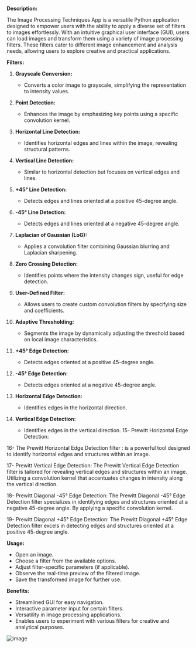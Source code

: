 **Description:**

The Image Processing Techniques App is a versatile Python application designed to empower users with the ability to apply a diverse set of filters to images effortlessly. With an intuitive graphical user interface (GUI), users can load images and transform them using a variety of image processing filters. These filters cater to different image enhancement and analysis needs, allowing users to explore creative and practical applications.

**Filters:**

1. **Grayscale Conversion:**
   - Converts a color image to grayscale, simplifying the representation to intensity values.

2. **Point Detection:**
   - Enhances the image by emphasizing key points using a specific convolution kernel.

3. **Horizontal Line Detection:**
   - Identifies horizontal edges and lines within the image, revealing structural patterns.

4. **Vertical Line Detection:**
   - Similar to horizontal detection but focuses on vertical edges and lines.

5. **+45° Line Detection:**
   - Detects edges and lines oriented at a positive 45-degree angle.

6. **-45° Line Detection:**
   - Detects edges and lines oriented at a negative 45-degree angle.

7. **Laplacian of Gaussian (LoG):**
   - Applies a convolution filter combining Gaussian blurring and Laplacian sharpening.

8. **Zero Crossing Detection:**
   - Identifies points where the intensity changes sign, useful for edge detection.

9. **User-Defined Filter:**
   - Allows users to create custom convolution filters by specifying size and coefficients.

10. **Adaptive Thresholding:**
    - Segments the image by dynamically adjusting the threshold based on local image characteristics.

11. **+45° Edge Detection:**
    - Detects edges oriented at a positive 45-degree angle.

12. **-45° Edge Detection:**
    - Detects edges oriented at a negative 45-degree angle.

13. **Horizontal Edge Detection:**
    - Identifies edges in the horizontal direction.

14. **Vertical Edge Detection:**
    - Identifies edges in the vertical direction.
15- Prewitt Horizontal Edge Detection:

16- The Prewitt Horizontal Edge Detection filter :
is a powerful tool designed to identify horizontal edges and structures within an image.

17- Prewitt Vertical Edge Detection:
The Prewitt Vertical Edge Detection filter is tailored for revealing vertical edges and structures within an image. Utilizing a convolution kernel that accentuates changes in intensity along the vertical direction.

18- Prewitt Diagonal -45° Edge Detection:
The Prewitt Diagonal -45° Edge Detection filter specializes in identifying edges and structures oriented at a negative 45-degree angle. By applying a specific convolution kernel.

19- Prewitt Diagonal +45° Edge Detection:
The Prewitt Diagonal +45° Edge Detection filter excels in detecting edges and structures oriented at a positive 45-degree angle. 

**Usage:**
- Open an image.
- Choose a filter from the available options.
- Adjust filter-specific parameters (if applicable).
- Observe the real-time preview of the filtered image.
- Save the transformed image for further use.

**Benefits:**
- Streamlined GUI for easy navigation.
- Interactive parameter input for certain filters.
- Versatility in image processing applications.
- Enables users to experiment with various filters for creative and analytical purposes.

![image](https://github.com/ahmadsaad2/Image-processing-techniques/assets/137313539/b3a6d8e5-25ba-4abb-91e1-1bd1bcba6552)



